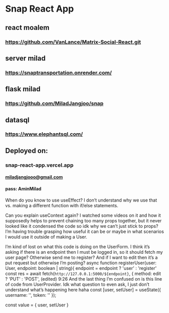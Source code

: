 # Snap React App


## react moalem
### https://github.com/VanLance/Matrix-Social-React.git

## server milad
### https://snaptransportation.onrender.com/ 

## flask milad
### https://github.com/MiladJangjoo/snap

## datasql
### https://www.elephantsql.com/

## Deployed on:
### snap-react-app.vercel.app

#### miladjangjooo@gmail.com
#### pass: AminMilad




When do you know to use useEffect? I don’t understand why we use that vs. making a different function with if/else statements.

Can you explain useContext again? I watched some videos on it and how it supposedly helps to prevent chaining too many props together, but it never looked like it condensed the code so idk why we can’t just stick to props? I’m having trouble grasping how useful it can be or maybe in what scenarios I would use it outside of making a User.

I’m kind of lost on what this code is doing on the UserForm. I think it’s asking if there is an endpoint then I must be logged in, so it should fetch my user page? Otherwise send me to register? And if I want to edit then it’s a put request but otherwise I’m posting?
  async function registerUser(user: User, endpoint: boolean | string){
    endpoint = endpoint ? 'user' : 'register'
    const res = await fetch(`http://127.0.0.1:5000/${endpoint}`, {
      method: edit ? 'PUT' : 'POST',
(edited)
9:26
And the last thing I’m confused on is this line of code from UserProvider. Idk what question to even ask, I just don’t understand what’s happening here haha
  const [user, setUser] = useState({ username: '', token: '' });

  const value = {
    user, 
    setUser 
  }
